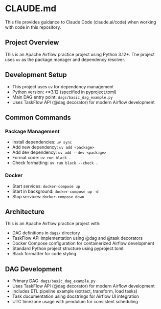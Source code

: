 # CLAUDE.md

This file provides guidance to Claude Code (claude.ai/code) when working with code in this repository.

## Project Overview

This is an Apache Airflow practice project using Python 3.12+. The project uses `uv` as the package manager and dependency resolver.

## Development Setup

- This project uses `uv` for dependency management
- Python version: >=3.12 (specified in pyproject.toml)
- Main DAG entry point: `dags/basic_dag_example.py`
- Uses TaskFlow API (@dag decorator) for modern Airflow development

## Common Commands

### Package Management
- Install dependencies: `uv sync`
- Add new dependency: `uv add <package>`
- Add dev dependency: `uv add --dev <package>`
- Format code: `uv run black .`
- Check formatting: `uv run black --check .`

### Docker
- Start services: `docker-compose up`
- Start in background: `docker-compose up -d`
- Stop services: `docker-compose down`

## Architecture

This is an Apache Airflow practice project with:
- DAG definitions in `dags/` directory
- TaskFlow API implementation using @dag and @task decorators
- Docker Compose configuration for containerized Airflow development
- Standard Python project structure using pyproject.toml
- Black formatter for code styling

## DAG Development

- Primary DAG: `dags/basic_dag_example.py`
- Uses TaskFlow API (@dag decorator) for modern Airflow development
- Includes ETL pipeline example (extract, transform, load tasks)
- Task documentation using docstrings for Airflow UI integration
- UTC timezone usage with pendulum for consistent scheduling